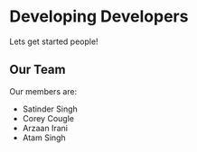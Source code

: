 # Developing Developers

Lets get started people!

## Our Team
Our members are:
* Satinder Singh
* Corey Cougle
* Arzaan Irani
* Atam Singh
